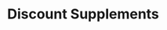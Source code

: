 ---
title: "Discount Supplements"
url: /greystones/discount-supplements/
shop: Nahrungsergänzung
---